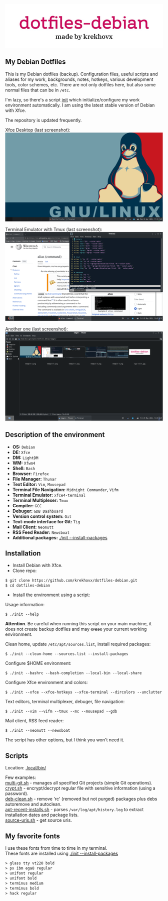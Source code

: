 <div align="center">
<img src="https://github.com/krekhovx/dotfiles-debian/blob/master/images/logo-color.jpg">
</div>

## My Debian Dotfiles
This is my Debian dotfiles (backup). Configuration files, useful scripts and aliases for my work, backgrounds,
notes, hotkeys, various development tools, color schemes, etc. There are not only dotfiles here, but also
some normal files that can be in ```/etc```.

I'm lazy, so there's a script [init](https://github.com/krekhovx/dotfiles-debian/blob/master/init)
which initialize/configure my work environment automatically. I am using the latest stable version
of Debian with Xfce.

The repository is updated frequently.

Xfce Desktop (last screenshot):
![screenshot](./images/example-a.png)

Terminal Emulator with Tmux (last screenshot):
![screenshot](./images/example-b.png)

Another one (last screenshot):
![screenshot](./images/example-c.png)

## Description of the environment
- <strong>OS:</strong> ```Debian```
- <strong>DE:</strong> ```Xfce```
- <strong>DM:</strong> ```LightDM```
- <strong>WM:</strong> ```Xfwm4```
- <strong>Shell:</strong> ```Bash```
- <strong>Browser:</strong> ```Firefox```
- <strong>File Manager:</strong> ```Thunar```
- <strong>Text Editor:</strong> ```Vim```, ```Mousepad```
- <strong>Terminal File Navigation:</strong> ```Midnight Commander```, ```Vifm```
- <strong>Terminal Emulator:</strong> ```xfce4-terminal```
- <strong>Terminal Multiplexer:</strong> ```Tmux```
- <strong>Compiler:</strong> ```GCC```
- <strong>Debuger:</strong> ```GDB Dashboard```
- <strong>Version control system:</strong> ```Git```
- <strong>Text-mode interface for Git:</strong> ```Tig```
- <strong>Mail Client:</strong> ```Neomutt```
- <strong>RSS Feed Reader:</strong> ```Newsboat```
- <strong>Additional packages:</strong> [./init --install-packages](https://github.com/krekhovx/dotfiles-debian/blob/master/init)

## Installation
- Install Debian with Xfce.
- Clone repo:
```
$ git clone https://github.com/krekhovx/dotfiles-debian.git
$ cd dotfiles-debian
```
- Install the environment using a script:

Usage information:
```
$ ./init --help
```
**Attention**. Be careful when running this script on your main machine, it does not create backup dotfiles and may ~~erase~~ your current working environment.

Clean home, update ```/etc/apt/sources.list```, install required packages:
```
$ ./init --clean-home --sources.list --install-packages
```

Configure $HOME environment:
```
$ ./init --bashrc --bash-completion --local-bin --local-share
```

Configure Xfce environment and colors:
```
$ ./init --xfce --xfce-hotkeys --xfce-terminal --dircolors --unclutter
```

Text editors, terminal multiplexer, debuger, file navigation:
```
$ ./init --vim --vifm --tmux --mc --mousepad --gdb
```

Mail client, RSS feed reader:
```
$ ./init --neomutt --newsboat
```

The script has other options, but I think you won't need it.

## Scripts
Location: [.local/bin/](https://github.com/krekhovx/dotfiles-debian/blob/master/.local/bin)

Few examples:<br/>
[multi-git.sh](https://github.com/krekhovx/dotfiles-debian/blob/master/.local/bin/multi-git.sh) -
manages all specified Git projects (simple Git operations).<br/>
[crypt.sh](https://github.com/krekhovx/dotfiles-debian/blob/master/.local/bin/crypt.sh) -
encrypt/decrypt regular file with sensitive information (using a password).<br/>
[deb-clean.sh](https://github.com/krekhovx/dotfiles-debian/blob/master/.local/bin/deb-clean.sh) -
remove 'rc' (removed but not purged) packages plus debs autoremove and autoclean.<br/>
[apt-recent-installs.sh](https://github.com/krekhovx/dotfiles-debian/blob/master/.local/bin/apt-recent-installs.sh) -
parses ```/var/log/apt/history.log``` to extract installation dates and package lists.<br/>
[source-uris.sh](https://github.com/krekhovx/dotfiles-debian/blob/master/.local/bin/source-uris.sh) -
get source uris.<br/>

## My favorite fonts
I use these fonts from time to time in my terminal.<br/>
These fonts are installed using [./init --install-packages](https://github.com/krekhovx/dotfiles-debian/blob/master/init)

```
> glass tty vt220 bold
> px ibm ega8 regular
> unifont regular
> unifont bold
> terminus medium
> terminus bold
> hack regular
```
